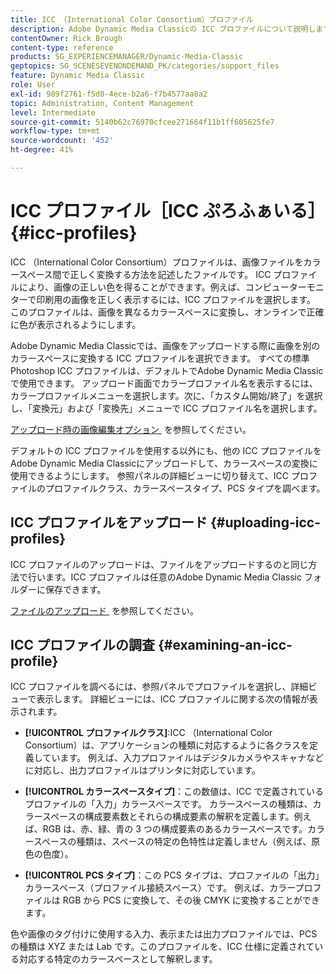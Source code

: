 ```yaml
---
title: ICC （International Color Consortium）プロファイル
description: Adobe Dynamic Media Classicの ICC プロファイルについて説明します。
contentOwner: Rick Brough
content-type: reference
products: SG_EXPERIENCEMANAGER/Dynamic-Media-Classic
geptopics: SG_SCENESEVENONDEMAND_PK/categories/support_files
feature: Dynamic Media Classic
role: User
exl-id: 989f2761-f5d0-4ece-b2a6-f7b4577aa8a2
topic: Administration, Content Management
level: Intermediate
source-git-commit: 5140b62c76970cfcee271664f11b1ff605625fe7
workflow-type: tm+mt
source-wordcount: '452'
ht-degree: 41%

---
```


# ICC プロファイル［ICC ぷろふぁいる］{#icc-profiles}

ICC （International Color Consortium）プロファイルは、画像ファイルをカラースペース間で正しく変換する方法を記述したファイルです。 ICC プロファイルにより、画像の正しい色を得ることができます。例えば、コンピューターモニターで印刷用の画像を正しく表示するには、ICC プロファイルを選択します。 このプロファイルは、画像を異なるカラースペースに変換し、オンラインで正確に色が表示されるようにします。

Adobe Dynamic Media Classicでは、画像をアップロードする際に画像を別のカラースペースに変換する ICC プロファイルを選択できます。 すべての標準Photoshop ICC プロファイルは、デフォルトでAdobe Dynamic Media Classicで使用できます。 アップロード画面でカラープロファイル名を表示するには、カラープロファイルメニューを選択します。次に、「カスタム開始/終了」を選択し、「変換元」および「変換先」メニューで ICC プロファイル名を選択します。

[&#x200B; アップロード時の画像編集オプション &#x200B;](image-editing-options-upload.md#image-editing-options-at-upload) を参照してください。

デフォルトの ICC プロファイルを使用する以外にも、他の ICC プロファイルをAdobe Dynamic Media Classicにアップロードして、カラースペースの変換に使用できるようにします。 参照パネルの詳細ビューに切り替えて、ICC プロファイルのプロファイルクラス、カラースペースタイプ、PCS タイプを調べます。

## ICC プロファイルをアップロード {#uploading-icc-profiles}

ICC プロファイルのアップロードは、ファイルをアップロードするのと同じ方法で行います。ICC プロファイルは任意のAdobe Dynamic Media Classic フォルダーに保存できます。

[&#x200B; ファイルのアップロード &#x200B;](uploading-files.md#uploading_your_files) を参照してください。

## ICC プロファイルの調査 {#examining-an-icc-profile}

ICC プロファイルを調べるには、参照パネルでプロファイルを選択し、詳細ビューで表示します。 詳細ビューには、ICC プロファイルに関する次の情報が表示されます。

* **[!UICONTROL プロファイルクラス]**:ICC （International Color Consortium）は、アプリケーションの種類に対応するように各クラスを定義しています。 例えば、入力プロファイルはデジタルカメラやスキャナなどに対応し、出力プロファイルはプリンタに対応しています。

* **[!UICONTROL カラースペースタイプ]**：この数値は、ICC で定義されているプロファイルの「入力」カラースペースです。 カラースペースの種類は、カラースペースの構成要素数とそれらの構成要素の解釈を定義します。例えば、RGB は、赤、緑、青の 3 つの構成要素のあるカラースペースです。カラースペースの種類は、スペースの特定の色特性は定義しません（例えば、原色の色度）。

* **[!UICONTROL PCS タイプ]**：この PCS タイプは、プロファイルの「出力」カラースペース（プロファイル接続スペース）です。 例えば、カラープロファイルは RGB から PCS に変換して、その後 CMYK に変換することができます。

色や画像のタグ付けに使用する入力、表示または出力プロファイルでは、PCS の種類は XYZ または Lab です。このプロファイルを、ICC 仕様に定義されている対応する特定のカラースペースとして解釈します。

